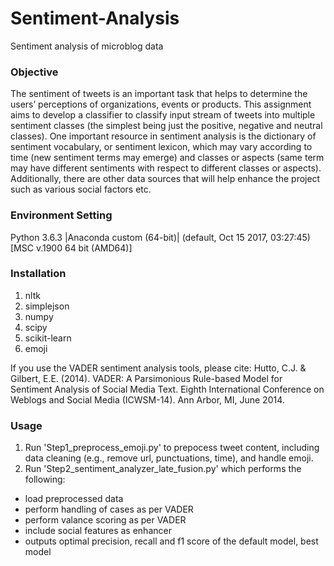 # Sentiment-Analysis
Sentiment analysis of microblog data 

### Objective
The sentiment of tweets is an important task that helps to determine the users’ perceptions of organizations, events or products. This assignment aims to develop a classifier to classify input stream of tweets into multiple sentiment classes (the simplest being just the positive, negative and neutral classes). One important resource in sentiment analysis is the dictionary of sentiment vocabulary, or sentiment lexicon, which may vary according to time (new sentiment terms may emerge) and classes or aspects (same term may have different sentiments with respect to different classes or aspects). Additionally, there are other data sources that will help enhance the project such as various social factors etc.

### Environment Setting
Python 3.6.3 |Anaconda custom (64-bit)| (default, Oct 15 2017, 03:27:45) [MSC v.1900 64 bit (AMD64)]

### Installation 
1. nltk 
2. simplejson
3. numpy
4. scipy
5. scikit-learn
6. emoji

If you use the VADER sentiment analysis tools, please cite:
Hutto, C.J. & Gilbert, E.E. (2014). VADER: A Parsimonious Rule-based Model for Sentiment Analysis of Social Media Text. Eighth International Conference on Weblogs and Social Media (ICWSM-14). Ann Arbor, MI, June 2014.

### Usage 
1. Run 'Step1_preprocess_emoji.py' to prepocess tweet content, including data cleaning (e.g., remove url, punctuations, time), and handle emoji.
2. Run 'Step2_sentiment_analyzer_late_fusion.py' which performs the following:
- load preprocessed data
- perform handling of cases as per VADER
- perform valance scoring as per VADER
- include social features as enhancer
- outputs optimal precision, recall and f1 score of the default model, best model
